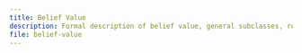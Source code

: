 ```yaml
---
title: Belief Value
description: Formal description of belief value, general subclasses, related classes and properties.
file: belief-value
---
```

